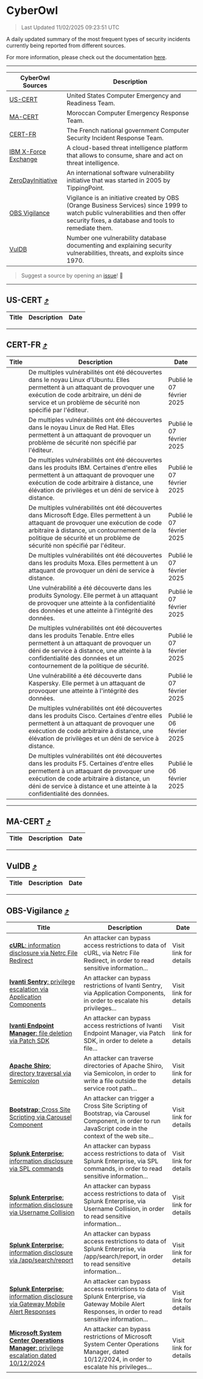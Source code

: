 
 <div id='top'></div>

# CyberOwl

 > Last Updated 11/02/2025 09:23:51 UTC
 
 A daily updated summary of the most frequent types of security incidents currently being reported from different sources.
 
 For more information, please check out the documentation [here](./docs/README.md).
 
 ---
 |CyberOwl Sources|Description|
 |---|---|
 |[US-CERT](#us-cert-arrow_heading_up)|United States Computer Emergency and Readiness Team.|
 |[MA-CERT](#ma-cert-arrow_heading_up)|Moroccan Computer Emergency Response Team.|
 |[CERT-FR](#cert-fr-arrow_heading_up)|The French national government Computer Security Incident Response Team.|
 |[IBM X-Force Exchange](#ibmcloud-arrow_heading_up)|A cloud-based threat intelligence platform that allows to consume, share and act on threat intelligence.|
 |[ZeroDayInitiative](#zerodayinitiative-arrow_heading_up)|An international software vulnerability initiative that was started in 2005 by TippingPoint.|
 |[OBS Vigilance](#obs-vigilance-arrow_heading_up)|Vigilance is an initiative created by OBS (Orange Business Services) since 1999 to watch public vulnerabilities and then offer security fixes, a database and tools to remediate them.|
 |[VulDB](#vuldb-arrow_heading_up)|Number one vulnerability database documenting and explaining security vulnerabilities, threats, and exploits since 1970.|
 
 > Suggest a source by opening an [issue](https://github.com/karimhabush/cyberowl/issues)! :raised_hands:
 ---

## US-CERT [:arrow_heading_up:](#cyberowl)

 |Title|Description|Date|
 |---|---|---|
 
 ---

## CERT-FR [:arrow_heading_up:](#cyberowl)

 |Title|Description|Date|
 |---|---|---|
 |[](https://www.cert.ssi.gouv.fr/avis/CERTFR-2025-AVI-0108/)|De multiples vulnérabilités ont été découvertes dans le noyau Linux d'Ubuntu. Elles permettent à un attaquant de provoquer une exécution de code arbitraire, un déni de service et un problème de sécurité non spécifié par l'éditeur.|Publié le 07 février 2025|
 |[](https://www.cert.ssi.gouv.fr/avis/CERTFR-2025-AVI-0107/)|De multiples vulnérabilités ont été découvertes dans le noyau Linux de Red Hat. Elles permettent à un attaquant de provoquer un problème de sécurité non spécifié par l'éditeur.|Publié le 07 février 2025|
 |[](https://www.cert.ssi.gouv.fr/avis/CERTFR-2025-AVI-0106/)|De multiples vulnérabilités ont été découvertes dans les produits IBM. Certaines d'entre elles permettent à un attaquant de provoquer une exécution de code arbitraire à distance, une élévation de privilèges et un déni de service à distance.|Publié le 07 février 2025|
 |[](https://www.cert.ssi.gouv.fr/avis/CERTFR-2025-AVI-0105/)|De multiples vulnérabilités ont été découvertes dans Microsoft Edge. Elles permettent à un attaquant de provoquer une exécution de code arbitraire à distance, un contournement de la politique de sécurité et un problème de sécurité non spécifié par l'éditeur.|Publié le 07 février 2025|
 |[](https://www.cert.ssi.gouv.fr/avis/CERTFR-2025-AVI-0104/)|De multiples vulnérabilités ont été découvertes dans les produits Moxa. Elles permettent à un attaquant de provoquer un déni de service à distance.|Publié le 07 février 2025|
 |[](https://www.cert.ssi.gouv.fr/avis/CERTFR-2025-AVI-0103/)|Une vulnérabilité a été découverte dans les produits Synology. Elle permet à un attaquant de provoquer une atteinte à la confidentialité des données et une atteinte à l'intégrité des données.|Publié le 07 février 2025|
 |[](https://www.cert.ssi.gouv.fr/avis/CERTFR-2025-AVI-0102/)|De multiples vulnérabilités ont été découvertes dans les produits Tenable. Entre elles permettent à un attaquant de provoquer un déni de service à distance, une atteinte à la confidentialité des données et un contournement de la politique de sécurité.|Publié le 07 février 2025|
 |[](https://www.cert.ssi.gouv.fr/avis/CERTFR-2025-AVI-0101/)|Une vulnérabilité a été découverte dans Kaspersky. Elle permet à un attaquant de provoquer une atteinte à l'intégrité des données.|Publié le 07 février 2025|
 |[](https://www.cert.ssi.gouv.fr/avis/CERTFR-2025-AVI-0100/)|De multiples vulnérabilités ont été découvertes dans les produits Cisco. Certaines d'entre elles permettent à un attaquant de provoquer une exécution de code arbitraire à distance, une élévation de privilèges et un déni de service à distance.|Publié le 06 février 2025|
 |[](https://www.cert.ssi.gouv.fr/avis/CERTFR-2025-AVI-0099/)|De multiples vulnérabilités ont été découvertes dans les produits F5. Certaines d'entre elles permettent à un attaquant de provoquer une exécution de code arbitraire à distance, un déni de service à distance et une atteinte à la confidentialité des données.|Publié le 06 février 2025|
 
 ---

## MA-CERT [:arrow_heading_up:](#cyberowl)

 |Title|Description|Date|
 |---|---|---|
 
 ---

## VulDB [:arrow_heading_up:](#cyberowl)

 |Title|Description|Date|
 |---|---|---|
 
 ---

## OBS-Vigilance [:arrow_heading_up:](#cyberowl)

 |Title|Description|Date|
 |---|---|---|
 |[<a href="https://vigilance.fr/vulnerability/cURL-information-disclosure-via-Netrc-File-Redirect-45866" class="noirorange"><b>cURL</b>: information disclosure via Netrc File Redirect</a>](https://vigilance.fr/vulnerability/cURL-information-disclosure-via-Netrc-File-Redirect-45866)|An attacker can bypass access restrictions to data of cURL, via Netrc File Redirect, in order to read sensitive information...|Visit link for details|
 |[<a href="https://vigilance.fr/vulnerability/Ivanti-Sentry-privilege-escalation-via-Application-Components-45863" class="noirorange"><b>Ivanti Sentry</b>: privilege escalation via Application Components</a>](https://vigilance.fr/vulnerability/Ivanti-Sentry-privilege-escalation-via-Application-Components-45863)|An attacker can bypass restrictions of Ivanti Sentry, via Application Components, in order to escalate his privileges...|Visit link for details|
 |[<a href="https://vigilance.fr/vulnerability/Ivanti-Endpoint-Manager-file-deletion-via-Patch-SDK-45862" class="noirorange"><b>Ivanti Endpoint Manager</b>: file deletion via Patch SDK</a>](https://vigilance.fr/vulnerability/Ivanti-Endpoint-Manager-file-deletion-via-Patch-SDK-45862)|An attacker can bypass access restrictions of Ivanti Endpoint Manager, via Patch SDK, in order to delete a file...|Visit link for details|
 |[<a href="https://vigilance.fr/vulnerability/Apache-Shiro-directory-traversal-via-Semicolon-45858" class="noirorange"><b>Apache Shiro</b>: directory traversal via Semicolon</a>](https://vigilance.fr/vulnerability/Apache-Shiro-directory-traversal-via-Semicolon-45858)|An attacker can traverse directories of Apache Shiro, via Semicolon, in order to write a file outside the service root path...|Visit link for details|
 |[<a href="https://vigilance.fr/vulnerability/Bootstrap-Cross-Site-Scripting-via-Carousel-Component-45857" class="noirorange"><b>Bootstrap</b>: Cross Site Scripting via Carousel Component</a>](https://vigilance.fr/vulnerability/Bootstrap-Cross-Site-Scripting-via-Carousel-Component-45857)|An attacker can trigger a Cross Site Scripting of Bootstrap, via Carousel Component, in order to run JavaScript code in the context of the web site...|Visit link for details|
 |[<a href="https://vigilance.fr/vulnerability/Splunk-Enterprise-information-disclosure-via-SPL-commands-45854" class="noirorange"><b>Splunk Enterprise</b>: information disclosure via SPL commands</a>](https://vigilance.fr/vulnerability/Splunk-Enterprise-information-disclosure-via-SPL-commands-45854)|An attacker can bypass access restrictions to data of Splunk Enterprise, via SPL commands, in order to read sensitive information...|Visit link for details|
 |[<a href="https://vigilance.fr/vulnerability/Splunk-Enterprise-information-disclosure-via-Username-Collision-45853" class="noirorange"><b>Splunk Enterprise</b>: information disclosure via Username Collision</a>](https://vigilance.fr/vulnerability/Splunk-Enterprise-information-disclosure-via-Username-Collision-45853)|An attacker can bypass access restrictions to data of Splunk Enterprise, via Username Collision, in order to read sensitive information...|Visit link for details|
 |[<a href="https://vigilance.fr/vulnerability/Splunk-Enterprise-information-disclosure-via-app-search-report-45852" class="noirorange"><b>Splunk Enterprise</b>: information disclosure via /app/search/report</a>](https://vigilance.fr/vulnerability/Splunk-Enterprise-information-disclosure-via-app-search-report-45852)|An attacker can bypass access restrictions to data of Splunk Enterprise, via /app/search/report, in order to read sensitive information...|Visit link for details|
 |[<a href="https://vigilance.fr/vulnerability/Splunk-Enterprise-information-disclosure-via-Gateway-Mobile-Alert-Responses-45851" class="noirorange"><b>Splunk Enterprise</b>: information disclosure via Gateway Mobile Alert Responses</a>](https://vigilance.fr/vulnerability/Splunk-Enterprise-information-disclosure-via-Gateway-Mobile-Alert-Responses-45851)|An attacker can bypass access restrictions to data of Splunk Enterprise, via Gateway Mobile Alert Responses, in order to read sensitive information...|Visit link for details|
 |[<a href="https://vigilance.fr/vulnerability/Microsoft-System-Center-Operations-Manager-privilege-escalation-dated-10-12-2024-45849" class="noirorange"><b>Microsoft System Center Operations Manager</b>: privilege escalation dated 10/12/2024</a>](https://vigilance.fr/vulnerability/Microsoft-System-Center-Operations-Manager-privilege-escalation-dated-10-12-2024-45849)|An attacker can bypass restrictions of Microsoft System Center Operations Manager, dated 10/12/2024, in order to escalate his privileges...|Visit link for details|
 